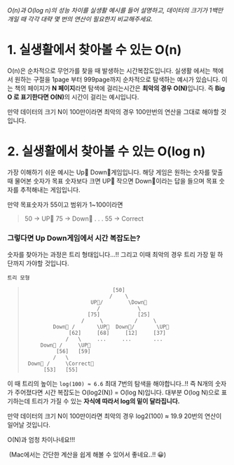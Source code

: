 <p><em>O(n)과 O(log n)의 성능 차이를 실생활 예시를 들어 설명하고, 데이터의 크기가 1백만 개일 때 각각 대략 몇 번의 연산이 필요한지 비교해주세요.</em></p>
<h1 id="1-실생활에서-찾아볼-수-있는-on">1. 실생활에서 찾아볼 수 있는 O(n)</h1>
<p>O(n)은 순차적으로 무언가를 찾을 때 발생하는 시간복잡도입니다.
실생활 에서는 책에서 원하는 구절을 1page 부터 999page까지 순차적으로 탐색하는 예시가 있습니다.
이는 책의 페이지가 <strong>N 페이지</strong>라면 탐색에 걸리는시간은 <strong>최악의 경우 O(N)</strong>입니다. 
즉 <strong>Big O 로 표기한다면 O(N)</strong>의 시간이 걸리는 예시입니다.</p>
<p>만약 데이터의 크기 N이 100만이라면 최악의 경우 100만번의 연산을 그대로 해야할 것입니다.</p>
<h1 id="2-실생활에서-찾아볼-수-있는-olog-n">2. 실생활에서 찾아볼 수 있는 O(log n)</h1>
<p>가장 이해하기 쉬운 예시는 Up🔺 Down🔻게임입니다. 해당 게임은 원하는 숫자를 맞출 때
물어본 숫자가 목표 숫자보다 크면 UP🔺 작으면 Down🔻이라는 답을 들으며 목표 숫자를 추적해내는 게임입니다.</p>
<p>만약 목표숫자가 55이고 범위가 1~100이라면</p>
<blockquote>
<p>50 -&gt; UP🔺
75 -&gt; Down🔻
.
.
.
55 -&gt; Correct</p>
</blockquote>
<h3 id="그렇다면-up-down게임에서-시간-복잡도는">그렇다면 Up Down게임에서 시간 복잡도는?</h3>
<p>숫자를 찾아가는 과정은 트리 형태입니다...!!
그리고 이때 최악의 경우 트리  가장 밑 하단까지 가야할 것입니다.</p>
<p><code>트리 모형</code></p>
<blockquote>
<pre><code>                            [50]
                           /    \
                     UP🔺/        \Down🔻
                       /            \
                    [75]            [25]
                  /     \          /     \
         Down🔻 /       \UP🔺  Down🔻/       \UP🔺
              [62]     [68]     [12]     [37]
             /   \     ...     ...       ...
     Down🔻 /     \UP🔺
          [56]   [59]
         /   \
 Down🔻 /     \Correct🎯
      [53]   [55]</code></pre></blockquote>
<p>이 때 트리의 높이는 <code>log(100) ≈ 6.6</code>
최대 7번의 탐색을 해야합니다..!!
즉 N개의 숫자가 주어졌다면 시간 복잡도는 O(log2(N)) = O(log N)입니다.
대부분 O(log N)으로 표기하는데 트리가 가질 수 있는 <strong>자식에 따라서 log의 밑이 달라집니다.</strong></p>
<p>만약 데이터의 크기 N이 100만이라면 최악의 경우 log2(100) ≈ 19.9
20번의 연산이 일어날 것입니다.</p>
<p>O(N)과 엄청 차이나네요!!!</p>
<p><img alt="" src="https://velog.velcdn.com/images/gyural/post/44eb20f1-bb0e-484c-b443-cff5c82c1ecf/image.png" />
(Mac에서는 간단한 계산을 쉽게 해볼 수 있어서 좋네요..!! 😀)</p>